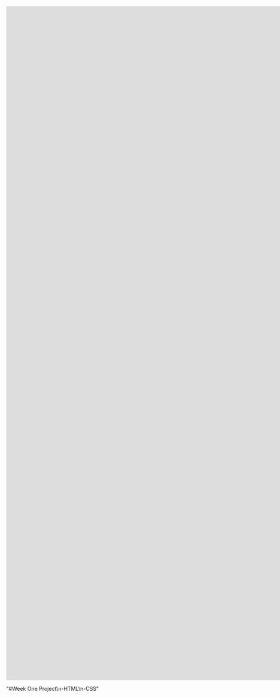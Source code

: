 <iframe src='https://gfycat.com/ifr/DesertedVictoriousAfricangoldencat' frameborder='0' scrolling='no' width='2880' height='1800' allowfullscreen></iframe>

"#Week One Project\n-HTML\n-CSS"
